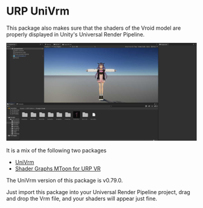 # URP UniVrm

This package also makes sure that the shaders of the Vroid model are properly displayed in Unity's Universal Render Pipeline.

![demo scene](./demo.jpg)

It is a mix of the following two packages

* [UniVrm](https://github.com/vrm-c/UniVRM)
* [Shader Graphs MToon for URP VR](https://github.com/simplestargame/ShaderGraphsMToonForURPVR)

The UniVrm version of this package is v0.79.0.

Just import this package into your Universal Render Pipeline project, drag and drop the Vrm file, and your shaders will appear just fine.
